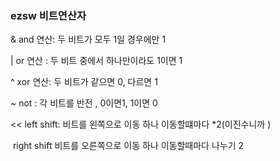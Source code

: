 ### ezsw 비트연산자

& and 연산: 두 비트가 모두 1일 경우에만 1

| or 연산   : 두 비트 중에서 하나만이라도 1이면 1

^ xor 연산:  두 비트가 같으면 0, 다르면 1

~ not        :   각 비트를 반전 , 0이면1, 1이면 0

 << left shift: 비트를 왼쪽으로 이동 하나 이동할떄마다 *2(이진수니까 )

​      right shift 비트를 오른쪽으로 이동 하나 이동할때마다 나누기 2



